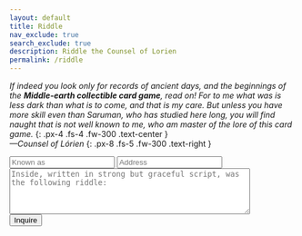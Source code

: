 ```yaml
---
layout: default
title: Riddle
nav_exclude: true
search_exclude: true
description: Riddle the Counsel of Lorien 
permalink: /riddle
---
```


<i>If indeed you look only for records of ancient days, and the beginnings of the <b>Middle-earth collectible card game</b>, read on! For to me what was is less dark than what is to come, and that is my care. But unless you have more skill even than Saruman, who has studied here long, you will find naught that is not well known to me, who am master of the lore of this card game.</i>
{: .px-4 .fs-4 .fw-300 .text-center }<br>
<i>—Counsel of Lórien</i>
{: .px-8 .fs-5 .fw-300 .text-right }

<form method="post" action="https://forms.un-static.com/forms/870c9fca8c1e2d184592d226cb8a21c725eed1a1">
  <input type="search" name="name" placeholder="Known as" required>
  <input type="email" name="email" placeholder="Address" required>
  <textarea name="message" placeholder="Inside, written in strong but graceful script, was the following riddle:" cols="50" rows="5" required></textarea>
  <br>
  <button type="submit" class="btn">Inquire</button>
</form>
